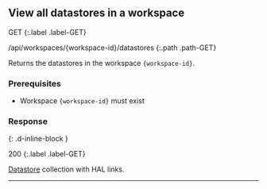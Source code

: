 ## View all datastores in a workspace

GET
{:.label .label-GET}

/api/workspaces/{workspace-id}/datastores
{:.path .path-GET}

Returns the datastores in the workspace `{workspace-id}`.

### Prerequisites
- Workspace `{workspace-id}` must exist

### Response
{: .d-inline-block }

200
{:.label .label-GET}

[Datastore](#datastore) collection with HAL links.

---
